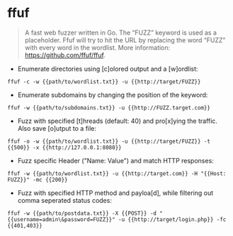 # ffuf

> A fast web fuzzer written in Go.
> The “FUZZ” keyword is used as a placeholder. Ffuf will try to hit the URL by replacing the word “FUZZ” with every word in the wordlist.
> More information: <https://github.com/ffuf/ffuf>.

- Enumerate directories using [c]olored output and a [w]ordlist:

`ffuf -c -w {{path/to/wordlist.txt}} -u {{http://target/FUZZ}}`

- Enumerate subdomains by changing the position of the keyword:

`ffuf -w {{path/to/subdomains.txt}} -u {{http://FUZZ.target.com}}`

- Fuzz with specified [t]hreads (default: 40) and pro[x]ying the traffic. Also save [o]utput to a file:

`ffuf -o -w {{path/to/wordlist.txt}} -u {{http://target/FUZZ}} -t {{500}} -x {{http://127.0.0.1:8080}}`

- Fuzz specific Header ("Name: Value") and match HTTP responses:

`ffuf -w {{path/to/wordlist.txt}} -u {{http://target.com}} -H "{{Host: FUZZ}}" -mc {{200}}`

- Fuzz with specified HTTP method and payloa[d], while filtering out comma seperated status codes:

`ffuf -w {{path/to/postdata.txt}} -X {{POST}} -d "{{username=admin\&password=FUZZ}}" -u {{http://target/login.php}} -fc {{401,403}}`
